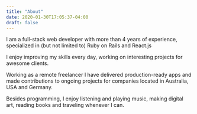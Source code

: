 ```yaml
---
title: "About"
date: 2020-01-30T17:05:37-04:00
draft: false
---
```


I am a full-stack web developer with more than 4 years of experience, specialized in (but not limited to) Ruby on Rails and React.js

I enjoy improving my skills every day, working on interesting projects for awesome clients.

Working as a remote freelancer I have delivered production-ready apps and made contributions to ongoing projects for companies located in Australia, USA and Germany.

Besides programming, I enjoy listening and playing music, making digital art, reading books and traveling whenever I can. 
